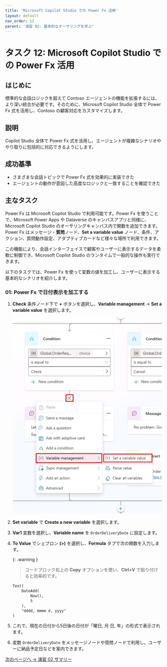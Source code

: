 ```yaml
---
title: 'Microsoft Copilot Studio での Power Fx 活用'
layout: default
nav_order: 12
parent: '演習 02: 基本的なオーサリングを学ぶ'
---
```


# タスク 12: Microsoft Copilot Studio での Power Fx 活用

## はじめに

標準的な会話ロジックを超えて Contoso エージェントの機能を拡張するには、より深い統合が必要です。そのために、Microsoft Copilot Studio 全体で Power Fx 式を活用し、Contoso の顧客対応をカスタマイズします。

## 説明

Copilot Studio 全体で Power Fx 式を活用し、エージェントが複雑なシナリオややり取りに包括的に対応できるようにします。

## 成功基準

- さまざまな会話トピックで Power Fx 式を効果的に実装できた
- エージェントの動作が意図した高度なロジックと一致することを確認できた

## 主なタスク

Power Fx は Microsoft Copilot Studio で利用可能です。Power Fx を使うことで、Microsoft Power Apps や Dataverse のキャンバスアプリと同様に、Microsoft Copilot Studio のオーサリングキャンバス内で関数を追加できます。Power Fx はメッセージ・**質問**ノード、**Set a variable value** ノード、条件、アクション、質問動作設定、アダプティブカードなど様々な場所で利用できます。

この機能により、会話インターフェイスで顧客やユーザーに表示するデータを柔軟に制御でき、Microsoft Copilot Studio のランタイムで一般的な操作も実行できます。

以下のタスクでは、Power Fx を使って変数の値を加工し、ユーザーに表示する基本的なシナリオを紹介します。

### 01: Power Fx で日付表示を加工する

1. **Check** 条件ノード下で **+** ボタンを選択し、**Variable management** → **Set a variable value** を選択します。

    ![mzgjfjh8.jpg](../../media/mzgjfjh8.jpg)

1. **Set variable** で **Create a new variable** を選択します。

1. **Var1** 変数を選択し、**Variable name** を `OrderDeliveryDate` に設定します。

1. **To Value** でシェブロン **(>)** を選択し、**Formula** タブで次の関数を入力します。

	{: .warning }
    > コードブロック右上の **Copy** オプションを使い、**Ctrl+V** で貼り付けると効率的です。

	```
	Text(
		DateAdd(
			Now(),
			5
		),
		"dddd, mmmm d, yyyy"
	)
	```

1. これで、現在の日付から5日後の日付が「曜日, 月 日, 年」の形式で表示されます。

1. 変数 `OrderDeliveryDate` をメッセージノードや質問ノードで利用し、ユーザーに納品予定日などを案内できます。

</details>

[次のページへ → 演習 02 サマリー](Ex02.md)